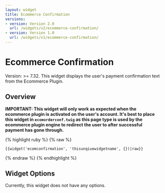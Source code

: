 ```yaml
---
layout: widget
title: Ecommerce Confirmation
versions:
- version: Version 2.0
  url: /widgets/v2/ecommerce-confirmation/
- version: Version 1.0
  url: /widgets/v1/ecommerce-confirmation/
---
```


# Ecommerce Confirmation

Version: >= 7.32. This widget displays the user's payment confirmation text from the Ecommerce Plugin.

## Overview

**IMPORTANT: This widget will only work as expected when the ecommerce plugin is activated on the user's account. It's best to place this widget in ```ecomorderconf.twig``` as this page type is used by the ecommerce plugin engine to redirect the user to after successful payment has gone through.**

{% highlight ruby %}
{% raw %}

	{{widget('ecomconfirmation', 'thisunqiuewidgetname', {})|raw}}

{% endraw %}
{% endhighlight %}

## Widget Options

Currently, this widget does not have any options.
